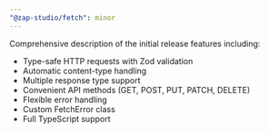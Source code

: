 ```yaml
---
"@zap-studio/fetch": minor
---
```


Comprehensive description of the initial release features including:

- Type-safe HTTP requests with Zod validation
- Automatic content-type handling
- Multiple response type support
- Convenient API methods (GET, POST, PUT, PATCH, DELETE)
- Flexible error handling
- Custom FetchError class
- Full TypeScript support